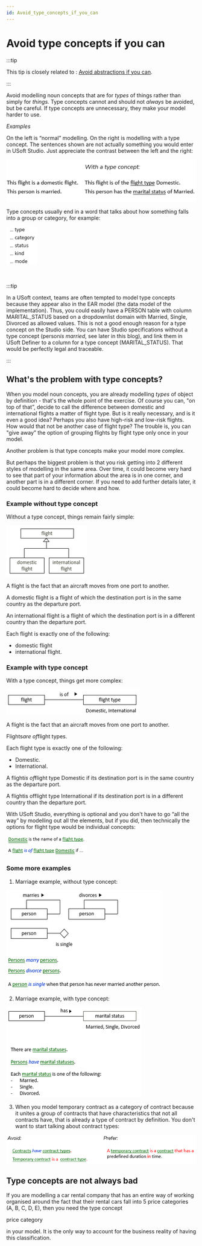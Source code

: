 ```yaml
---
id: Avoid_type_concepts_if_you_can
---
```


# Avoid type concepts if you can


:::tip

This tip is closely related to : [Avoid abstractions if you can](/docs/Business_rules/How_to_model_a_vocabulary_successfully/Avoid_abstractions_if_you_can.md).

:::

Avoid modelling noun concepts that are for *types* of things rather than simply for *things.* Type concepts cannot and should not *always* be avoided, but be careful. If type concepts are unnecessary, they make your model harder to use.

*Examples*

On the left is “normal” modelling. On the right is modelling with a type concept. The sentences shown are not actually something you would enter in USoft Studio. Just appreciate the contrast between the left and the right:

![](./assets/eefafeaa-b566-4c74-8498-f9f1e1360a04.png)

Type concepts usually end in a word that talks about how something falls into a group or category, for example:

![](./assets/be54bd4e-965f-4e72-9a94-70d3344c2a7d.png)

 


:::tip

In a USoft context, teams are often tempted to model type concepts because they appear also in the EAR model (the data model of the implementation). Thus, you could easily have a PERSON table with column MARITAL_STATUS based on a dropdownlist domain with Married, Single, Divorced as allowed values.
This is not a good enough reason for a type concept on the Studio side. You can have Studio specifications without a type concept (person*is married*, see later in this blog), and link them in USoft Definer to a column for a type concept (MARITAL_STATUS). That would be perfectly legal and traceable.

:::

## What's the problem with type concepts?

When you model noun concepts, you are already modelling *types* of object by definition - that's the whole point of the exercise. Of course you can, "on top of that”, decide to call the difference between domestic and international flights a matter of flight type. But is it really necessary, and is it even a good idea? Perhaps you also have high-risk and low-risk flights. How would that not be another case of flight type? The trouble is, you can "give away” the option of grouping flights by flight type only once in your model.

Another problem is that type concepts make your model more complex.

But perhaps the biggest problem is that you risk getting into 2 different styles of modelling in the same area. Over time, it could become very hard to see that part of your information about the area is in one corner, and another part is in a different corner. If you need to add further details later, it could become hard to decide where and how.

### Example without type concept

Without a type concept, things remain fairly simple:

![](./assets/3746ff9c-8736-4550-9bc6-c80957d0fb3a.png)

A flight is the fact that an aircraft moves from one port to another.

A domestic flight is a flight of which the destination port is in the same country as the departure port.

An international flight is a flight of which the destination port is in a different country than the departure port.

Each flight is exactly one of the following:

- domestic flight
- international flight.

### Example with type concept

With a type concept, things get more complex:

![](./assets/011526c7-4f29-4e86-9ae3-b0df7a31f3c2.png)

A flight is the fact that an aircraft moves from one port to another.

Flights*are of*flight types.

Each flight type is exactly one of the following:

- Domestic.
- International.

A flight*is of*flight type Domestic if its destination port is in the same country as the departure port.

A flightis offlight type International if its destination port is in a different country than the departure port.

With USoft Studio, everything is optional and you don't have to go “all the way” by modelling out all the elements, but if you did, then technically the options for flight type would be individual concepts:

![](./assets/279ee69e-ea3e-4f10-a639-2c17dfe4b8c9.png)

### Some more examples

1. Marriage example, without type concept:

![](./assets/c3a3df2d-3e46-4ba1-95c7-2779c0fff6c7.png)

2. Marriage example, with type concept:

![](./assets/e0d05bc0-6a3c-4bbb-8532-865326cc9230.png)

3. When you model temporary contract as a category of contract because it unites a group of contracts that have characteristics that not all contracts have, that is already a type of contract by definition. You don't want to start talking about contract types:

![](./assets/10bcc8b6-6dba-4559-b26e-e8c6373a295a.png)

## Type concepts are not always bad

If you are modelling a car rental company that has an entire way of working organised around the fact that their rental cars fall into 5 price categories (A, B, C, D, E), then you need the type concept

price category

in your model. It is the only way to account for the business reality of having this classification.

 